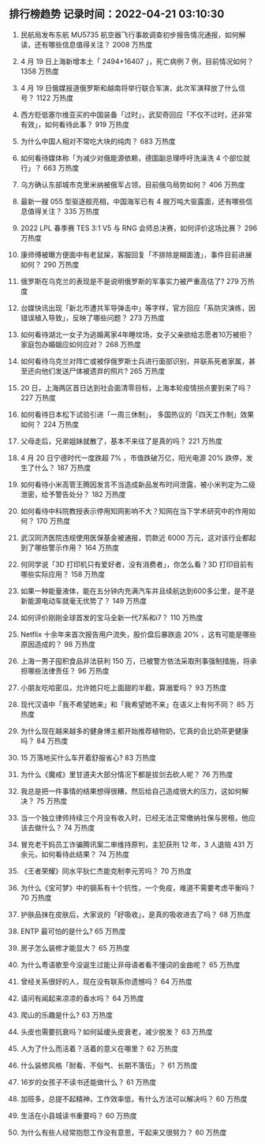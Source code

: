 
## 排行榜趋势 记录时间：2022-04-21 03:10:30
  
  1. 民航局发布东航 MU5735 航空器飞行事故调查初步报告情况通报，如何解读，还有哪些信息值得关注？ 2008 万热度
    
  2. 4 月 19 日上海新增本土「 2494+16407 」，死亡病例 7 例，目前情况如何？ 1358 万热度
    
  3. 4 月 19 日俄媒报道俄罗斯和越南将举行联合军演，此次军演释放了什么信号？ 1122 万热度
    
  4. 西方贬低塞尔维亚买的中国装备「过时」，武契奇回应「不仅不过时，还非常有效」，如何看待此事？ 919 万热度
    
  5. 为什么中国人相对不常吃大块的纯肉？ 683 万热度
    
  6. 如何看待媒体称「为减少对俄能源依赖，德国副总理呼吁洗澡洗 4 个部位就行」？ 663 万热度
    
  7. 乌方确认东部城市克里米纳被俄军占领，目前俄乌局势如何？ 406 万热度
    
  8. 最新一艘 055 型驱逐舰亮相，中国海军已有 4 艘万吨大驱露面，还有哪些信息值得关注？ 335 万热度
    
  9. 2022 LPL 春季赛 TES 3:1 V5 与 RNG 会师总决赛，如何评价这场比赛？ 296 万热度
    
  10. 康师傅被曝方便面中有老鼠屎，客服回复「不排除是糊面渣」，事件目前进展如何？ 290 万热度
    
  11. 俄罗斯在乌克兰的表现是不是说明俄罗斯的军事实力被严重高估了? 279 万热度
    
  12. 台媒快讯出现「新北市遭共军导弹击中」等字样，官方回应「系防灾演练，因错误植入导致」，反映了哪些问题？ 273 万热度
    
  13. 如何看待湖北一女子为逃婚离家4年睡坟场，女子父亲欲给志愿者10万被拒？家庭包办婚姻应如何应对？ 268 万热度
    
  14. 如何看待乌克兰对阵亡或被俘俄罗斯士兵进行面部识别，并联系死者家属，甚至还向他们发送尸体被遗弃的照片? 265 万热度
    
  15. 20 日，上海两区首日达到社会面清零目标，上海本轮疫情拐点要到来了吗？ 227 万热度
    
  16. 如何看待日本松下试验引进「一周三休制」， 多国热议的「四天工作制」效果如何？ 224 万热度
    
  17. 父母走后，兄弟姐妹就散了，基本不来往了是真的吗？ 221 万热度
    
  18. 4 月 20 日宁德时代一度跌超 7% ，市值跌破万亿，阳光电源 20% 跌停，发生了什么？ 187 万热度
    
  19. 如何看待小米高管王腾因发言不当造成新品发布时间泄露，被小米判定为二级泄密，给予警告处分？ 182 万热度
    
  20. 如何看待中科院教授表示停用知网影响不大？知网在当下学术研究中的作用如何？ 170 万热度
    
  21. 武汉同济医院违规使用医保基金被通报，罚款近 6000 万元，这对该行业都起到了哪些警示作用？ 164 万热度
    
  22. 何同学说「3D 打印机只有爱好者，没有消费者」，你怎么看？3D 打印目前有哪些实际应用？ 158 万热度
    
  23. 如果一种能量液体，能在五分钟内充满汽车并且续航达到600多公里，是不是新能源电动车就毫无优势了？ 149 万热度
    
  24. 如何评价刚刚全球首发的宝马全新一代7系和i7？ 110 万热度
    
  25. Netflix 十余年来首次报告用户流失，股价盘后暴跌逾 20% ，这有可能是哪些原因造成的？ 98 万热度
    
  26. 上海一男子囤积食品非法获利 150 万，已被警方依法采取刑事强制措施，将承担哪些法律责任？ 96 万热度
    
  27. 小朋友吃哈密瓜，允许她只吃上面甜的半截，算溺爱吗？ 93 万热度
    
  28. 现代汉语中「我不希望她来」和「我希望她不来」在语义上有何不同？ 85 万热度
    
  29. 为什么现在越来越多的健身博主都开始推荐植物奶，它真的会比奶茶更健康吗？ 84 万热度
    
  30. 15 万落地买什么车开着舒服省心? 83 万热度
    
  31. 为什么《魔戒》里甘道夫大部分情况下都是拔剑去砍人呢？ 76 万热度
    
  32. 我总是把一件事情的结果想得很糟，然后给自己造成很大的压力，这如何解决？ 75 万热度
    
  33. 当一个独立律师持续三个月没有收入时，已经无法正常缴纳社保与房租，他应该去做什么？ 74 万热度
    
  34. 冒充老干妈员工诈骗腾讯案二审维持原判，主犯获刑 12 年，3 人退赔 431 万余元，如何看待此结果？ 74 万热度
    
  35. 《王者荣耀》同水平狄仁杰能克制李元芳吗？ 70 万热度
    
  36. 为什么《宝可梦》中的钢系有十个抗性，一个免疫，难道不需要考虑平衡吗？ 70 万热度
    
  37. 护肤品抹在皮肤后，大家说的「好吸收」，是真的吸收进去了吗？ 68 万热度
    
  38. ENTP 最可怕的是什么? 65 万热度
    
  39. 房子怎么装修才能显大？ 65 万热度
    
  40. 为什么粤语歌至今没诞生过能让非母语者看不懂词的金曲呢？ 65 万热度
    
  41. 曾经关系很好的人，现在没有联系你遗憾吗？ 64 万热度
    
  42. 请问有闻起来凉凉的香水吗？ 64 万热度
    
  43. 爬山的乐趣是什么? 63 万热度
    
  44. 头皮也需要抗衰吗？如何延缓头皮衰老，减少脱发？ 63 万热度
    
  45. 人为了什么而活着？活着的意义在哪里？ 62 万热度
    
  46. 什么装修风格「耐看、不俗气、长期不落伍」？ 61 万热度
    
  47. 16岁的女孩子不读书还能做什么？ 61 万热度
    
  48. 加班多，总提不起精神，工作效率低，有什么方法可以解决吗？ 60 万热度
    
  49. 生活在小县城读书重要吗？ 60 万热度
    
  50. 为什么有些人经常抱怨工作没有意思，干起来又很努力？ 60 万热度
    